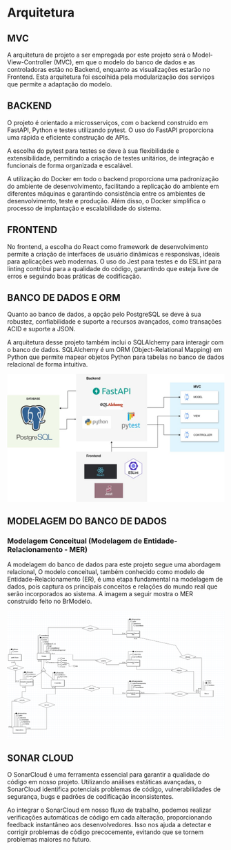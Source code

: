 # Arquitetura

## MVC

A arquitetura de projeto a ser empregada por este projeto será o Model-View-Controller (MVC), em que o modelo do banco de dados e as controladoras estão no
Backend, enquanto as visualizações estarão no Frontend. Esta arquitetura foi escolhida pela modularização dos serviços que permite a adaptação do modelo.


## BACKEND

O projeto é orientado a microsserviços, com o backend construído em FastAPI, Python e testes utilizando pytest. O uso do FastAPI proporciona uma rápida e eficiente construção de APIs.

A escolha do pytest para testes se deve à sua flexibilidade e extensibilidade, permitindo a criação de testes unitários, de integração e funcionais de forma organizada e escalável.

A utilização do Docker em todo o backend proporciona uma padronização do ambiente de desenvolvimento, facilitando a replicação do ambiente em diferentes máquinas e garantindo consistência entre os ambientes de desenvolvimento, teste e produção. Além disso, o Docker simplifica o processo de implantação e escalabilidade do sistema.

## FRONTEND

No frontend, a escolha do React como framework de desenvolvimento permite a criação de interfaces de usuário dinâmicas e responsivas, ideais para aplicações web modernas. O uso do Jest para testes e do ESLint para linting contribui para a qualidade do código, garantindo que esteja livre de erros e seguindo boas práticas de codificação.

## BANCO DE DADOS E ORM

Quanto ao banco de dados, a opção pelo PostgreSQL se deve à sua robustez, confiabilidade e suporte a recursos avançados, como transações ACID e suporte a JSON.

A arquitetura desse projeto também inclui o SQLAlchemy para interagir com o banco de dados. SQLAlchemy é um ORM (Object-Relational Mapping) em Python que permite mapear objetos Python para tabelas no banco de dados relacional de forma intuitiva.

![Arquitetura do Projeto](../assets/Dynamic/arquitetura.jpg)


## MODELAGEM DO BANCO DE DADOS

### Modelagem Conceitual (Modelagem de Entidade-Relacionamento - MER)

A modelagem do banco de dados para este projeto segue uma abordagem relacional, O modelo conceitual, também conhecido como modelo de Entidade-Relacionamento (ER), é uma etapa fundamental na modelagem de dados, pois captura os principais conceitos e relações do mundo real que serão incorporados ao sistema. A imagem a seguir mostra o MER construído feito no BrModelo.

<a href="../assets/Dynamic/banco.png" target="_blank">
    <img src="../assets/Dynamic/banco.png" alt="Modelagem do Projeto" style="max-width: 100%; height: auto;">
</a>


## SONAR CLOUD

O SonarCloud é uma ferramenta essencial para garantir a qualidade do código em nosso projeto. Utilizando análises estáticas avançadas, o SonarCloud identifica potenciais problemas de código, vulnerabilidades de segurança, bugs e padrões de codificação inconsistentes.

Ao integrar o SonarCloud em nosso fluxo de trabalho, podemos realizar verificações automáticas de código em cada alteração, proporcionando feedback instantâneo aos desenvolvedores. Isso nos ajuda a detectar e corrigir problemas de código precocemente, evitando que se tornem problemas maiores no futuro.
